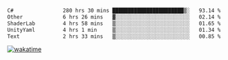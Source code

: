 <!--START_SECTION:waka-->

```txt
C#                280 hrs 30 mins ███████████████████████▒░   93.14 %
Other             6 hrs 26 mins   ▓░░░░░░░░░░░░░░░░░░░░░░░░   02.14 %
ShaderLab         4 hrs 58 mins   ▒░░░░░░░░░░░░░░░░░░░░░░░░   01.65 %
UnityYaml         4 hrs 1 min     ▒░░░░░░░░░░░░░░░░░░░░░░░░   01.34 %
Text              2 hrs 33 mins   ▒░░░░░░░░░░░░░░░░░░░░░░░░   00.85 %
```

<!--END_SECTION:waka-->
[![wakatime](https://wakatime.com/badge/user/6c2f442e-41b4-42e3-bc06-d5d8203ad1da.svg)](https://wakatime.com/@6c2f442e-41b4-42e3-bc06-d5d8203ad1da)
